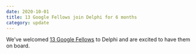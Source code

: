 ```yaml
---
date: 2020-10-01
title: 13 Google Fellows join Delphi for 6 months
category: update
---
```


We've welcomed [13 Google Fellows](https://www.cmu.edu/news/stories/archives/2020/september/covidcast-google.html) to Delphi and are excited to have them on board.
